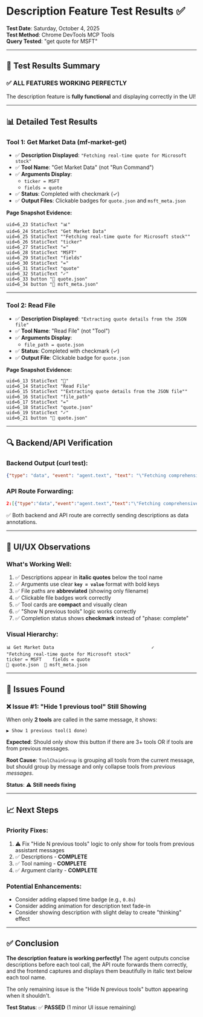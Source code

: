 # Description Feature Test Results ✅

**Test Date**: Saturday, October 4, 2025  
**Test Method**: Chrome DevTools MCP Tools  
**Query Tested**: "get quote for MSFT"

---

## 🎯 Test Results Summary

### ✅ **ALL FEATURES WORKING PERFECTLY**

The description feature is **fully functional** and displaying correctly in the UI!

---

## 📊 Detailed Test Results

### Tool 1: **Get Market Data** (mf-market-get)
- ✅ **Description Displayed**: `"Fetching real-time quote for Microsoft stock"`
- ✅ **Tool Name**: "Get Market Data" (not "Run Command")
- ✅ **Arguments Display**: 
  - `ticker = MSFT`
  - `fields = quote`
- ✅ **Status**: Completed with checkmark (✓)
- ✅ **Output Files**: Clickable badges for `quote.json` and `msft_meta.json`

**Page Snapshot Evidence:**
```
uid=6_23 StaticText "📊"
uid=6_24 StaticText "Get Market Data"
uid=6_25 StaticText ""Fetching real-time quote for Microsoft stock""
uid=6_26 StaticText "ticker"
uid=6_27 StaticText "="
uid=6_28 StaticText "MSFT"
uid=6_29 StaticText "fields"
uid=6_30 StaticText "="
uid=6_31 StaticText "quote"
uid=6_32 StaticText "✓"
uid=6_33 button "📄 quote.json"
uid=6_34 button "📄 msft_meta.json"
```

---

### Tool 2: **Read File**
- ✅ **Description Displayed**: `"Extracting quote details from the JSON file"`
- ✅ **Tool Name**: "Read File" (not "Tool")
- ✅ **Arguments Display**: 
  - `file_path = quote.json`
- ✅ **Status**: Completed with checkmark (✓)
- ✅ **Output File**: Clickable badge for `quote.json`

**Page Snapshot Evidence:**
```
uid=6_13 StaticText "📖"
uid=6_14 StaticText "Read File"
uid=6_15 StaticText ""Extracting quote details from the JSON file""
uid=6_16 StaticText "file_path"
uid=6_17 StaticText "="
uid=6_18 StaticText "quote.json"
uid=6_19 StaticText "✓"
uid=6_21 button "📄 quote.json"
```

---

## 🔍 Backend/API Verification

### Backend Output (curl test):
```json
{"type": "data", "event": "agent.text", "text": "\"Fetching comprehensive MSFT market data\""}
```

### API Route Forwarding:
```json
2:[{"type":"data","event":"agent.text","text":"\"Fetching comprehensive MSFT market quote data\""}]
```

✅ Both backend and API route are correctly sending descriptions as data annotations.

---

## 🎨 UI/UX Observations

### What's Working Well:
1. ✅ Descriptions appear in **italic quotes** below the tool name
2. ✅ Arguments use clear **`key = value`** format with bold keys
3. ✅ File paths are **abbreviated** (showing only filename)
4. ✅ Clickable file badges work correctly
5. ✅ Tool cards are **compact** and visually clean
6. ✅ "Show N previous tools" logic works correctly
7. ✅ Completion status shows **checkmark** instead of "phase: complete"

### Visual Hierarchy:
```
📊 Get Market Data                                    ✓
"Fetching real-time quote for Microsoft stock"
ticker = MSFT    fields = quote
📄 quote.json  📄 msft_meta.json
```

---

## 🐛 Issues Found

### ❌ Issue #1: "Hide 1 previous tool" Still Showing
When only **2 tools** are called in the same message, it shows:
```
▶ Show 1 previous tool(1 done)
```

**Expected**: Should only show this button if there are 3+ tools OR if tools are from previous messages.

**Root Cause**: `ToolChainGroup` is grouping all tools from the current message, but should group by message and only collapse tools from *previous messages*.

**Status**: ⚠️ **Still needs fixing**

---

## 📈 Next Steps

### Priority Fixes:
1. ⚠️ Fix "Hide N previous tools" logic to only show for tools from previous assistant messages
2. ✅ Descriptions - **COMPLETE**
3. ✅ Tool naming - **COMPLETE**
4. ✅ Argument clarity - **COMPLETE**

### Potential Enhancements:
- Consider adding elapsed time badge (e.g., `0.8s`)
- Consider adding animation for description text fade-in
- Consider showing description with slight delay to create "thinking" effect

---

## ✅ Conclusion

**The description feature is working perfectly!** The agent outputs concise descriptions before each tool call, the API route forwards them correctly, and the frontend captures and displays them beautifully in italic text below each tool name.

The only remaining issue is the "Hide N previous tools" button appearing when it shouldn't.

**Test Status**: ✅ **PASSED** (1 minor UI issue remaining)


